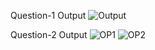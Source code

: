 Question-1 Output
![Output](https://github.com/user-attachments/assets/e05d0037-2a4d-4ce2-b12c-bfd499393b4c)

Question-2 Output
![OP1](https://github.com/user-attachments/assets/91250d8c-4f7e-4cf4-a71c-2d6ee25957c6)
![OP2](https://github.com/user-attachments/assets/90f04d32-05f9-483f-bec4-5a8f46566385)
